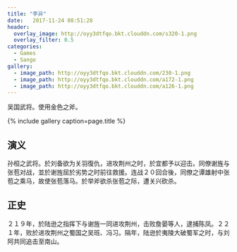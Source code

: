 ```yaml
---
title: "李异"
date:   2017-11-24 08:51:28
header:
  overlay_image: http://oyy3dtfqo.bkt.clouddn.com/s320-1.png
  overlay_filter: 0.5
categories:
  - Games
  - Sango
gallery:
  - image_path: http://oyy3dtfqo.bkt.clouddn.com/230-1.png
  - image_path: http://oyy3dtfqo.bkt.clouddn.com/a172-1.png
  - image_path: http://oyy3dtfqo.bkt.clouddn.com/a126-1.png
---
```


吴国武将。使用金色之斧。

{% include gallery caption=page.title %}

## 演义

孙桓之武将。於刘备欲为关羽復仇，进攻荆州之时，於宜都予以迎击。同僚谢旌与张苞对战，並於谢旌屈於劣势之时前往救援。连战２０回合後，同僚之谭雄射中张苞之乘马，故使张苞落马。於举斧欲杀张苞之际，遭关兴砍杀。

## 正史

２１９年，於陆逊之指挥下与谢旌一同进攻荆州，击败詹晏等人，逮捕陈凤。２２１年，败於进攻荆州之蜀国之吴班、冯习。隔年，陆逊於夷陵大破蜀军之时，与刘阿共同追击至南山。